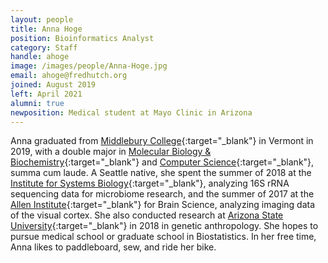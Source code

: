 ```yaml
---
layout: people
title: Anna Hoge
position: Bioinformatics Analyst
category: Staff
handle: ahoge
image: /images/people/Anna-Hoge.jpg
email: ahoge@fredhutch.org
joined: August 2019
left: April 2021
alumni: true
newposition: Medical student at Mayo Clinic in Arizona
---
```


Anna graduated from [Middlebury College](http://www.middlebury.edu/){:target="_blank"} in Vermont in 2019, with a double major in [Molecular Biology & Biochemistry](http://www.middlebury.edu/academics/mbb){:target="_blank"} and [Computer Science](http://www.middlebury.edu/academics/cs){:target="_blank"}, summa cum laude.  A Seattle native, she spent the summer of 2018 at the [Institute for Systems Biology](https://systemsbiology.org/){:target="_blank"}, analyzing 16S rRNA sequencing data for microbiome research, and the summer of 2017 at the [Allen Institute](https://alleninstitute.org/){:target="_blank"} for Brain Science, analyzing imaging data of the visual cortex.  She also conducted research at [Arizona State University](https://www.asu.edu/){:target="_blank"} in 2018 in genetic anthropology.  She hopes to pursue medical school or graduate school in Biostatistics.  In her free time, Anna likes to paddleboard, sew, and ride her bike.
